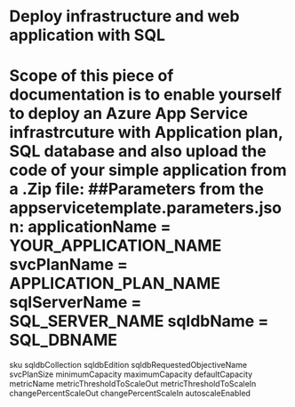 # Deploy infrastructure and web application with SQL
Scope of this piece of documentation is to enable yourself to deploy an Azure App Service infrastrcuture with Application plan, SQL database and also upload the code of your simple application from a .Zip file:
##Parameters from the **appservicetemplate.parameters.json**:
applicationName = YOUR_APPLICATION_NAME
svcPlanName = APPLICATION_PLAN_NAME
sqlServerName = SQL_SERVER_NAME
sqldbName = SQL_DBNAME
========================================= 
sku
sqldbCollection
sqldbEdition
sqldbRequestedObjectiveName
svcPlanSize
minimumCapacity
maximumCapacity
defaultCapacity
metricName
metricThresholdToScaleOut
metricThresholdToScaleIn
changePercentScaleOut
changePercentScaleIn
autoscaleEnabled
  
